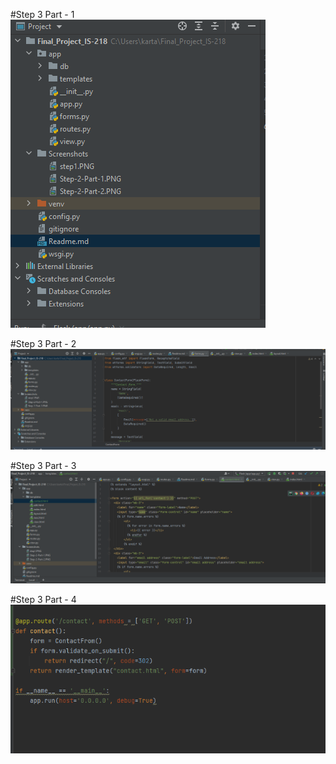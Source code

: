#Step 3 Part - 1 
![step3](Screenshots/Step-3-Part-1.PNG)

#Step 3 Part - 2
![step3](Screenshots/Step-3-Part-2.PNG)

#Step 3 Part - 3
![step3](Screenshots/Step-3-Part-3.PNG)

#Step 3 Part - 4
![step3](Screenshots/Step-3-Part-4.PNG)